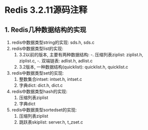 # Redis 3.2.11源码注释

## 1. Redis几种数据结构的实现

1. redis中数据类型string的实现: sds.h, sds.c
2. redis中数据类型list的实现:
    1. 3.2以前的版本, 主要有两种数据结构:
        -. 压缩列表ziplist: ziplist.h, ziplist.c,
        -. 双端链表: adlist.h, adlist.c
    2. 3.2版本, 一种数据结构(quicklist): quicklist.h, quicklist.c
3. redis中数据类型set的实现:
    1. 整数集合intset: intset.h, intset.c
    2. 字典dict: dict.h, dict.c
4. redis中数据类型hash的实现:
    1. 压缩列表ziplist
    2. 字典dict
5. redis中数据类型sortedset的实现:
    1. 压缩列表ziplist
    2. 跳跃表skiplist: server.h, t_zset.c
